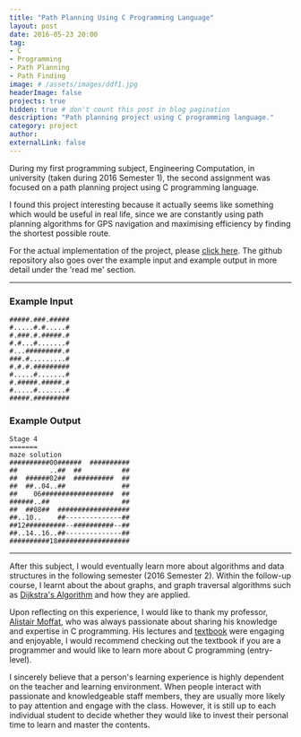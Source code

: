 ```yaml
---
title: "Path Planning Using C Programming Language"
layout: post
date: 2016-05-23 20:00
tag:
- C
- Programming
- Path Planning
- Path Finding
image: # /assets/images/ddf1.jpg
headerImage: false
projects: true
hidden: true # don't count this post in blog pagination
description: "Path planning project using C programming language."
category: project
author:
externalLink: false
---
```


During my first programming subject, Engineering Computation, in university (taken during 2016 Semester 1), the second assignment was focused on a path planning project using C programming language.

I found this project interesting because it actually seems like something which would be useful in real life, since we are constantly using path planning algorithms for GPS navigation and maximising efficiency by finding the shortest possible route.

For the actual implementation of the project, please [click here](https://github.com/stevenlee090/path-planning). The github repository also goes over the example input and example output in more detail under the 'read me' section.

---
### Example Input
```
#####.###.#####
#.....#.#.....#
#.###.#.#####.#
#.#...#.......#
#...#########.#
###.#.........#
#.#.#.#########
#.....#.......#
#.#####.#####.#
#.....#.......#
#####.#########
```

### Example Output
```
Stage 4
=======
maze solution
##########00######  ##########
##        ..##  ##          ##
##  ######02##  ##########  ##
##  ##..04..##              ##
##    06##################  ##
######..##                  ##
##  ##08##  ##################
##..10..    ##--------------##
##12##########--##########--##
##..14..16..##--------------##
##########18##################
```
---

After this subject, I would eventually learn more about algorithms and data structures in the following semester (2016 Semester 2). Within the follow-up course, I learnt about the about graphs, and graph traversal algorithms such as [Dijkstra's Algorithm](https://en.wikipedia.org/wiki/Dijkstra's_algorithm) and how they are applied.

Upon reflecting on this experience, I would like to thank my professor, [Alistair Moffat](http://people.eng.unimelb.edu.au/ammoffat/), who was always passionate about sharing his knowledge and expertise in C programming. His lectures and [textbook](http://people.eng.unimelb.edu.au/ammoffat/ppsaa/) were engaging and enjoyable, I would  recommend checking out the textbook if you are a programmer and would like to learn more about C programming (entry-level).

I sincerely believe that a person's learning experience is highly dependent on the teacher and learning environment. When people interact with passionate and knowledgeable staff members, they are usually more likely to pay attention and engage with the class. However, it is still up to each individual student to decide whether they would like to invest their personal time to learn and master the contents.
